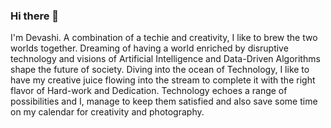 ### Hi there 👋

I'm Devashi. A combination of a techie and creativity, I like to brew the two worlds together. Dreaming of having a world enriched by disruptive technology and visions of Artificial Intelligence and Data-Driven Algorithms shape the future of society. Diving into the ocean of Technology, I like to have my creative juice flowing into the stream to complete it with the right flavor of Hard-work and Dedication. Technology echoes a range of possibilities and I, manage to keep them satisfied and also save some time on my calendar for creativity and photography. 

